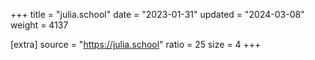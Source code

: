 +++
title = "julia.school"
date = "2023-01-31"
updated = "2024-03-08"
weight = 4137

[extra]
source = "https://julia.school"
ratio = 25
size = 4
+++
